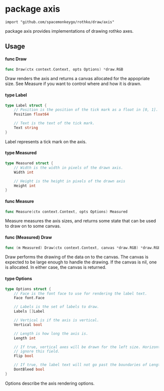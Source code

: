 # package axis

`import "github.com/spacemonkeygo/rothko/draw/axis"`

package axis provides implementations of drawing rothko axes.

## Usage

#### func  Draw

```go
func Draw(ctx context.Context, opts Options) *draw.RGB
```
Draw renders the axis and returns a canvas allocated for the appopriate size.
See Measure if you want to control where and how it is drawn.

#### type Label

```go
type Label struct {
	// Position is the position of the tick mark as a float in [0, 1].
	Position float64

	// Text is the text of the tick mark.
	Text string
}
```

Label represents a tick mark on the axis.

#### type Measured

```go
type Measured struct {
	// Width is the width in pixels of the drawn axis.
	Width int

	// Height is the height in pixels of the drawn axis
	Height int
}
```


#### func  Measure

```go
func Measure(ctx context.Context, opts Options) Measured
```
Measure measures the axis sizes, and returns some state that can be used to draw
on to some canvas.

#### func (Measured) Draw

```go
func (m Measured) Draw(ctx context.Context, canvas *draw.RGB) *draw.RGB
```
Draw performs the drawing of the data on to the canvas. The canvas is expected
to be large enough to handle the drawing. If the canvas is nil, one is
allocated. In either case, the canvas is returned.

#### type Options

```go
type Options struct {
	// Face is the font face to use for rendering the label text.
	Face font.Face

	// Labels is the set of labels to draw.
	Labels []Label

	// Vertical is if the axis is vertical.
	Vertical bool

	// Length is how long the axis is.
	Length int

	// If true, vertical axes will be drawn for the left size. Horizontal axes
	// ignore this field.
	Flip bool

	// If true, the label text will not go past the boundaries of Length.
	DontBleed bool
}
```

Options describe the axis rendering options.

